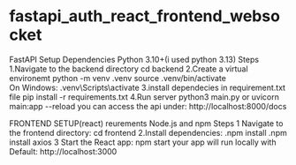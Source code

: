 # fastapi_auth_react_frontend_websocket

FastAPI Setup
Dependencies
Python 3.10+(i used python 3.13)
Steps
1.Navigate  to the backend directory
   cd backend
2.Create a virtual environemt
   python -m venv .venv
  source .venv/bin/activate  
  On Windows: .venv\Scripts\activate
3.install dependecies in requirement.txt file
  pip install -r requirements.txt
4.Run server
  python3 main.py
     or 
  uvicorn main:app --reload
you can access the api under: http://localhost:8000/docs


FRONTEND SETUP(react)
reurements
Node.js and npm
Steps
1 Navigate to the frontend directory:
  cd frontend
2.Install dependencies:
   .npm install
    .npm install axios
3 Start the React app:
  npm start
your app will run locally with  Default: http://localhost:3000

